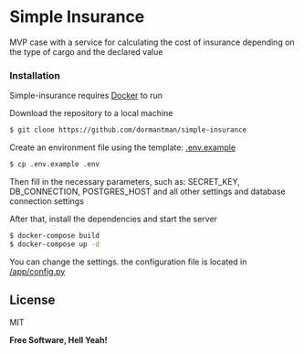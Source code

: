 # Simple Insurance
MVP case with a service for calculating the cost of insurance 
depending on the type of cargo and the declared value

### Installation

Simple-insurance requires [Docker](https://www.docker.com/get-started) to run

Download the repository to a local machine

```sh
$ git clone https://github.com/dormantman/simple-insurance
```

Create an environment file using the template: [.env.example][envExample]

```sh
$ cp .env.example .env
```

Then fill in the necessary parameters, such as: 
SECRET_KEY, DB_CONNECTION, POSTGRES_HOST 
and all other settings and database connection settings

After that, install the dependencies and start the server

```sh
$ docker-compose build
$ docker-compose up -d
```

You can change the settings. the configuration file is located in [/app/config.py][config]

License
----

MIT


**Free Software, Hell Yeah!**


[config]: <https://github.com/dormantman/simple-insurance/blob/master/app/config.py>
[envExample]: <https://github.com/dormantman/simple-insurance/blob/master/.env.example>
